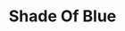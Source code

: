 ---
title: "Shade Of Blue"
params:
    id: "shade-of-blue"
    cover: "coming_soon_1000x1000.png"
    phrases:
        - "Asking no questions, hearing no lies"
        - "The feeling in the gut only intensifies"
        - "Asking some questions, feeding on lies"
        - "This shade of blue is gonna break me down"
    links:
        - name: "Coming Soon"
          url: "#"
---